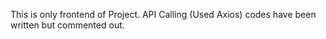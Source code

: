This is only frontend of Project. API Calling (Used Axios) codes have been written but commented out.
